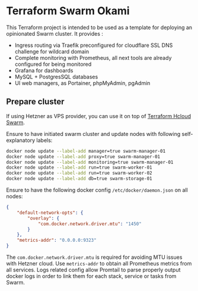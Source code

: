 # Terraform Swarm Okami

This Terraform project is intended to be used as a template for deploying an opinionated Swarm cluster. It provides :

* Ingress routing via Traefik preconfigured for cloudflare SSL DNS challenge for wildcard domain
* Complete monitoring with Prometheus, all next tools are already configured for being monitored
* Grafana for dashboards
* MySQL + PostgresSQL databases
* UI web managers, as Portainer, phpMyAdmin, pgAdmin

## Prepare cluster

If using Hetzner as VPS provider, you can use it on top of [Terraform Hcloud Swarm](https://github.com/okami101/terraform-hcloud-swarm).

Ensure to have initiated swarm cluster and update nodes with following self-explanatory labels:

```sh
docker node update --label-add manager=true swarm-manager-01
docker node update --label-add proxy=true swarm-manager-01
docker node update --label-add monitoring=true swarm-manager-01
docker node update --label-add run=true swarm-worker-01
docker node update --label-add run=true swarm-worker-02
docker node update --label-add db=true swarm-storage-01
```

Ensure to have the following docker config `/etc/docker/daemon.json` on all nodes:

```json
{
    "default-network-opts": {
        "overlay": {
            "com.docker.network.driver.mtu": "1450"
        }
    },
    "metrics-addr": "0.0.0.0:9323"
}
```

The `com.docker.network.driver.mtu` is required for avoiding MTU issues with Hetzner cloud. Use `metrics-addr` to obtain all Prometheus metrics from all services. Logs related config allow Promtail to parse properly output docker logs in order to link them for each stack, service or tasks from Swarm.
